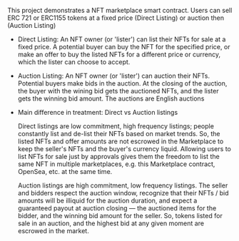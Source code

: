 This project demonstrates a NFT marketplace smart contract.
Users can sell ERC 721 or ERC1155 tokens at a fixed price (Direct Listing) or auction then (Auction Listing)

- Direct Listing:
  An NFT owner (or 'lister') can list their NFTs for sale at a fixed price. A potential buyer can buy the NFT for the specified price, or make an offer to buy the listed NFTs for a different price or currency, which the lister can choose to accept.

- Auction Listing:
  An NFT owner (or 'lister') can auction their NFTs. Potential buyers make bids in the auction. At the closing of the auction, the buyer with the wining bid gets the auctioned NFTs, and the lister gets the winning bid amount. The auctions are English auctions

- Main difference in treatment: Direct vs Auction listings

  Direct listings are low commitment, high frequency listings; people constantly list and de-list their NFTs based on market trends. So, the listed NFTs and offer amounts are not escrowed in the Marketplace to keep the seller's NFTs and the buyer's currency liquid. Allowing users to list NFTs for sale just by approvals gives them the freedom to list the same NFT in multiple marketplaces, e.g. this Marketplace contract, OpenSea, etc. at the same time.
  
  Auction listings are high commitment, low frequency listings. The seller and bidders respect the auction window, recognize that their NFTs / bid amounts will be illiquid for the auction duration, and expect a guaranteed payout at auction closing — the auctioned items for the bidder, and the winning bid amount for the seller. So, tokens listed for sale in an auction, and the highest bid at any given moment are escrowed in the market.
